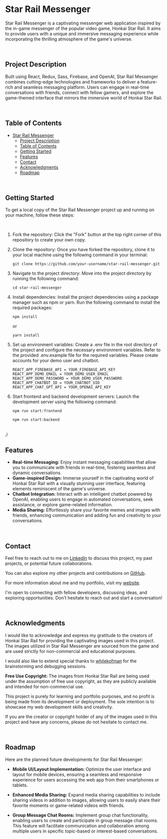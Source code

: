 # Star Rail Messenger

Star Rail Messenger is a captivating messenger web application inspired by the in-game messenger of the popular video game, Honkai Star Rail. It aims to provide users with a unique and immersive messaging experience while incorporating the thrilling atmosphere of the game's universe.

<br>

## Project Description

Built using React, Redux, Sass, Firebase, and OpenAI, Star Rail Messenger combines cutting-edge technologies and frameworks to deliver a feature-rich and seamless messaging platform. Users can engage in real-time conversations with friends, connect with fellow gamers, and explore the game-themed interface that mirrors the immersive world of Honkai Star Rail.

<br>

## Table of Contents

- [Star Rail Messenger](#star-rail-messenger)
  - [Project Description](#project-description)
  - [Table of Contents](#table-of-contents)
  - [Getting Started](#getting-started)
  - [Features](#features)
  - [Contact](#contact)
  - [Acknowledgments](#acknowledgments)
  - [Roadmap](#roadmap)

<br>

## Getting Started

To get a local copy of the Star Rail Messenger project up and running on your machine, follow these steps:

<br>

1. Fork the repository: Click the "Fork" button at the top right corner of this repository to create your own copy.
2. Clone the repository: Once you have forked the repository, clone it to your local machine using the following command in your terminal:

   ```
   git clone https://github.com/your-username/star-rail-messenger.git
   ```
3. Navigate to the project directory: Move into the project directory by running the following command:
   ```
   cd star-rail-messenger
   ```
4. Install dependencies: Install the project dependencies using a package manager such as npm or yarn. Run the following command to install the required packages:
   ```
   npm install
   ```
   or 
   ```
   yarn install
   ```
5. Set up environment variables: Create a .env file in the root directory of the project and configure the necessary environment variables. Refer to the provided .env.example file for the required variables. Please create accounts for your demo user and chatbot.
   ```
   REACT_APP_FIREBASE_API = YOUR_FIREBASE_API_KEY
   REACT_APP_DEMO_EMAIL = YOUR_DEMO_USER_EMAIL
   REACT_APP_DEMO_PASSWORD = YOUR_DEMO_USER_PASSWORD
   REACT_APP_CHATBOT_ID = YOUR_CHATBOT_UID
   REACT_APP_CHAT_GPT_API = YOUR_OPENAI_API_KEY
   ```
6. Start frontend and backend development servers: Launch the development server using the following command:
   ```
   npm run start:frontend
   ```
   ```
   npm run start:backend
   ```

<br>,i


 ## Features
- **Real-time Messaging:** Enjoy instant messaging capabilities that allow you to communicate with friends in real-time, fostering seamless and dynamic conversations.
- **Game-inspired Design:** Immerse yourself in the captivating world of Honkai Star Rail with a visually stunning user interface, featuring elements reminiscent of the game's universe.
- **Chatbot Integration:** Interact with an intelligent chatbot powered by OpenAI, enabling users to engage in automated conversations, seek assistance, or explore game-related information.
- **Media Sharing:** Effortlessly share your favorite memes and images with friends, enhancing communication and adding fun and creativity to your conversations.

<br>

## Contact

Feel free to reach out to me on [LinkedIn](https://www.linkedin.com/in/wchen42/) to discuss this project, my past projects, or potential future collaborations.

You can also explore my other projects and contributions on [GitHub](https://github.com/wichen42).

For more information about me and my portfolio, visit my [website](https://wilsonchen.dev/).

I'm open to connecting with fellow developers, discussing ideas, and exploring opportunities. Don't hesitate to reach out and start a conversation!

<br>

## Acknowledgments

I would like to acknowledge and express my gratitude to the creators of Honkai Star Rail for providing the captivating images used in this project. The images utilized in Star Rail Messenger are sourced from the game and are used strictly for non-commercial and educational purposes.

I would also like to extend special thanks to [whilekofman](https://github.com/whilekofman) for the brainstorming and debugging sessions. 

**Free Use Copyright:** The images from Honkai Star Rail are being used under the assumption of free use copyright, as they are publicly available and intended for non-commercial use.

This project is purely for learning and portfolio purposes, and no profit is being made from its development or deployment. The sole intention is to showcase my web development skills and creativity.

If you are the creator or copyright holder of any of the images used in this project and have any concerns, please do not hesitate to contact me.

<br>

## Roadmap

Here are the planned future developments for Star Rail Messenger:

- **Mobile UI/Layout Implementation:** Optimize the user interface and layout for mobile devices, ensuring a seamless and responsive experience for users accessing the web app from their smartphones or tablets.

- **Enhanced Media Sharing:** Expand media sharing capabilities to include sharing videos in addition to images, allowing users to easily share their favorite moments or game-related videos with friends.

- **Group Message Chat Rooms:** Implement group chat functionality, enabling users to create and participate in group message chat rooms. This feature will facilitate communication and collaboration among multiple users in specific topic-based or interest-based conversations.
